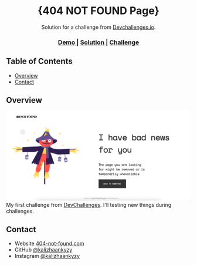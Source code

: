 <!-- Please update value in the {}  -->

<h1 align="center">{404 NOT FOUND Page}</h1>

<div align="center">
   Solution for a challenge from  <a href="http://devchallenges.io" target="_blank">Devchallenges.io</a>.
</div>

<div align="center">
  <h3>
    <a href="https://kalizhaankyzy.github.io/Devchallenges/404-not-found/index.html">
      Demo
    </a>
    <span> | </span>
    <a href="https://github.com/kalizhaankyzy/Devchallenges/404-not-found">
      Solution
    </a>
    <span> | </span>
    <a href="https://devchallenges.io/challenges/wBunSb7FPrIepJZAg0sY">
      Challenge
    </a>
  </h3>
</div>

<!-- TABLE OF CONTENTS -->

## Table of Contents

- [Overview](#overview)
- [Contact](#contact)

<!-- OVERVIEW -->

## Overview

![screenshot](screenshot.png)
My first challenge from [DevChallenges](https://devchallenges.io/challenges). I'll testing new things during challenges.


## Contact

- Website [404-not-found.com](https://kalizhaankyzy.github.io/Devchallenges/404-not-found/index.html)
- GitHub [@kalizhaankyzy](https://github.com/kalizhaankyzy/Devchallenges)
- Instagram [@kalizhaankyzy](https://{instagram.com/kalizhaankyzy)
